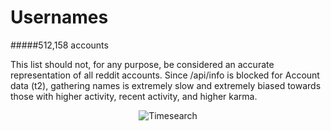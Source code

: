 Usernames
========

#####512,158 accounts

This list should not, for any purpose, be considered an accurate representation of all reddit accounts. Since /api/info is blocked for Account data (t2), gathering names is extremely slow and extremely biased towards those with higher activity, recent activity, and higher karma.

<p align="center">
  <img src="https://github.com/voussoir/reddit/blob/master/.GitImages/UN_logo_256.png?raw=true" alt="Timesearch"/>
</p>